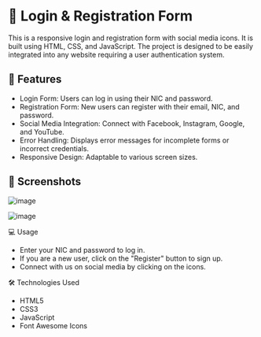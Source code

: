 # 🚀 Login & Registration Form

This is a responsive login and registration form with social media icons. It is built using HTML, CSS, and JavaScript. The project is designed to be easily integrated into any website requiring a user authentication system.

## 🌟 Features

- Login Form: Users can log in using their NIC and password.
- Registration Form: New users can register with their email, NIC, and password.
- Social Media Integration: Connect with Facebook, Instagram, Google, and YouTube.
- Error Handling: Displays error messages for incomplete forms or incorrect credentials.
- Responsive Design: Adaptable to various screen sizes.

## 📸 Screenshots

![image](https://github.com/user-attachments/assets/e64e07e5-a32b-4cba-bea3-7a01902c6195)

![image](https://github.com/user-attachments/assets/10baef04-264f-4465-9d19-997afda16be2)

💻 Usage

  - Enter your NIC and password to log in.
  - If you are a new user, click on the "Register" button to sign up.
  - Connect with us on social media by clicking on the icons.
  
🛠️ Technologies Used

  - HTML5
  - CSS3
  - JavaScript
  - Font Awesome Icons



